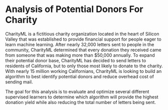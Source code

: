 # Analysis of Potential Donors For Charity
CharityML is a fictitious charity organization located in the heart of Silicon Valley that was established to provide financial support for people eager to learn machine learning. After nearly 32,000 letters sent to people in the community, CharityML determined that every donation they received came from someone that was making more than $50,000 annually. To expand their potential donor base, CharityML has decided to send letters to residents of California, but to only those most likely to donate to the charity. With nearly 15 million working Californians, CharityML is looking to build an algorithm to best identify potential donors and reduce overhead cost of sending mail. 

The goal for this analysis is to evaluate and optimize several different supervised learners to determine which algorithm will provide the highest donation yield while also reducing the total number of letters being sent.
